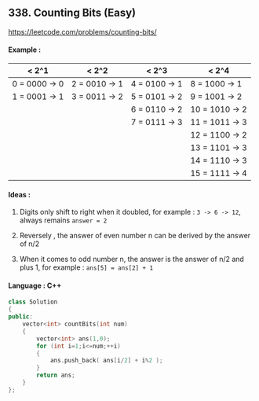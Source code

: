## **338. Counting Bits (Easy)** 

https://leetcode.com/problems/counting-bits/



#### Example :

| < 2^1         | < 2^2         | < 2^3         | < 2^4          |
| ------------- | ------------- | ------------- | -------------- |
| 0 = 0000 -> 0 | 2 = 0010 -> 1 | 4 = 0100 -> 1 | 8 = 1000 -> 1  |
| 1 = 0001 -> 1 | 3 = 0011 -> 2 | 5 = 0101 -> 2 | 9 = 1001 -> 2  |
|               |               | 6 = 0110 -> 2 | 10 = 1010 -> 2 |
|               |               | 7 = 0111 -> 3 | 11 = 1011 -> 3 |
|               |               |               | 12 = 1100 -> 2 |
|               |               |               | 13 = 1101 -> 3 |
|               |               |               | 14 = 1110 -> 3 |
|               |               |               | 15 = 1111 -> 4 |



#### Ideas : 

1. Digits only shift to right when it doubled, for example : `3 -> 6 -> 12`, always remains `answer = 2`

2. Reversely , the answer of even number n can be derived by the answer of n/2

3. When it comes to odd number n, the answer is the answer of n/2 and plus 1, for example : `ans[5] = ans[2] + 1`



#### Language : C++

```C++
class Solution 
{
public:
    vector<int> countBits(int num)
    {
        vector<int> ans(1,0);
        for (int i=1;i<=num;++i) 
        {
            ans.push_back( ans[i/2] + i%2 );
        }
        return ans;
    }
};
```

